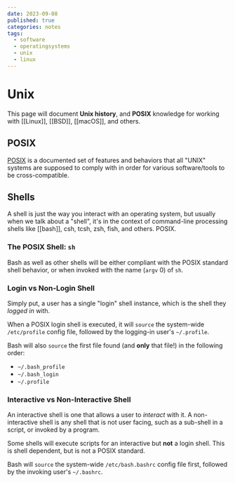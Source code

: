 ```yaml
---
date: 2023-09-08
published: true
categories: notes
tags:
  - software
  - operatingsystems
  - unix
  - linux
---
```


Unix
===================
This page will document **Unix history**, and **POSIX** knowledge for working with [[Linux]], [[BSD]], [[macOS]], and others.

POSIX
-----
[POSIX] is a documented set of features and behaviors that all "UNIX" systems are supposed to comply with in order for various software/tools to be cross-compatible.

[POSIX]: https://en.wikipedia.org/wiki/POSIX

Shells
------
A shell is just the way you interact with an operating system, but usually when we talk about a "shell", it's in the context of command-line processing shells like [[bash]], csh, tcsh, zsh, fish, and others. POSIX.

### The POSIX Shell: `sh`
Bash as well as other shells will be either compliant with the POSIX standard shell behavior, or when invoked with the name (`argv` 0) of `sh`.

### Login vs Non-Login Shell
Simply put, a user has a single "login" shell instance, which is the shell they *logged in* with.

When a POSIX login shell is executed, it will `source` the system-wide `/etc/profile` config file, followed by the logging-in user's `~/.profile`.

Bash will also `source` the first file found (and **only** that file!) in the following order:
- `~/.bash_profile`
- `~/.bash_login`
- `~/.profile`

### Interactive vs Non-Interactive Shell
An interactive shell is one that allows a user to *interact* with it. A non-interactive shell is any shell that is not user facing, such as a sub-shell in a script, or invoked by a program.

Some shells will execute scripts for an interactive but **not** a login shell. This is shell dependent, but is not a POSIX standard.

Bash will `source` the system-wide `/etc/bash.bashrc` config file first, followed by the invoking user's `~/.bashrc`.